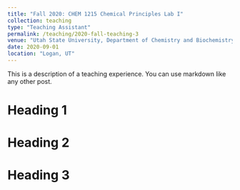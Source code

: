 ```yaml
---
title: "Fall 2020: CHEM 1215 Chemical Principles Lab I"
collection: teaching
type: "Teaching Assistant"
permalink: /teaching/2020-fall-teaching-3
venue: "Utah State University, Department of Chemistry and Biochemistry"
date: 2020-09-01
location: "Logan, UT"
---
```


This is a description of a teaching experience. You can use markdown like any other post.

Heading 1
======

Heading 2
======

Heading 3
======
